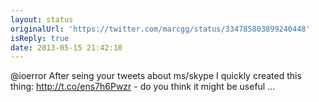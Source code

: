 ```yaml
---
layout: status
originalUrl: 'https://twitter.com/marcgg/status/334785803899240448'
isReply: true
date: 2013-05-15 21:42:10
---
```


@ioerror After seing your tweets about ms/skype I quickly created this thing: http://t.co/ens7h6Pwzr - do you think it might be useful ...
